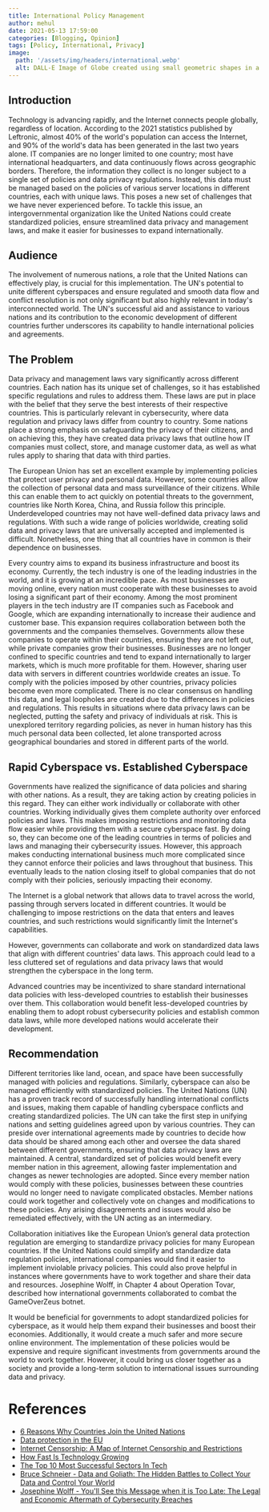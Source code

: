 ```yaml
---
title: International Policy Management
author: mehul
date: 2021-05-13 17:59:00
categories: [Blogging, Opinion]
tags: [Policy, International, Privacy]
image:
  path: '/assets/img/headers/international.webp'
  alt: DALL-E Image of Globe created using small geometric shapes in a monochrome design on a black background.
---
```


## Introduction

Technology is advancing rapidly, and the Internet connects people globally, regardless of location. According to the 2021 statistics published by Leftronic, almost 40% of the world's population can access the Internet, and 90% of the world's data has been generated in the last two years alone. IT companies are no longer limited to one country; most have international headquarters, and data continuously flows across geographic borders. Therefore, the information they collect is no longer subject to a single set of policies and data privacy regulations. Instead, this data must be managed based on the policies of various server locations in different countries, each with unique laws. This poses a new set of challenges that we have never experienced before. To tackle this issue, an intergovernmental organization like the United Nations could create standardized policies, ensure streamlined data privacy and management laws, and make it easier for businesses to expand internationally.

## Audience

The involvement of numerous nations, a role that the United Nations can effectively play, is crucial for this implementation. The UN's potential to unite different cyberspaces and ensure regulated and smooth data flow and conflict resolution is not only significant but also highly relevant in today's interconnected world. The UN's successful aid and assistance to various nations and its contribution to the economic development of different countries further underscores its capability to handle international policies and agreements.

## The Problem

Data privacy and management laws vary significantly across different countries. Each nation has its unique set of challenges, so it has established specific regulations and rules to address them. These laws are put in place with the belief that they serve the best interests of their respective countries. This is particularly relevant in cybersecurity, where data regulation and privacy laws differ from country to country. Some nations place a strong emphasis on safeguarding the privacy of their citizens, and on achieving this, they have created data privacy laws that outline how IT companies must collect, store, and manage customer data, as well as what rules apply to sharing that data with third parties.

The European Union has set an excellent example by implementing policies that protect user privacy and personal data. However, some countries allow the collection of personal data and mass surveillance of their citizens. While this can enable them to act quickly on potential threats to the government, countries like North Korea, China, and Russia follow this principle. Underdeveloped countries may not have well-defined data privacy laws and regulations. With such a wide range of policies worldwide, creating solid data and privacy laws that are universally accepted and implemented is difficult. Nonetheless, one thing that all countries have in common is their dependence on businesses.

Every country aims to expand its business infrastructure and boost its economy. Currently, the tech industry is one of the leading industries in the world, and it is growing at an incredible pace. As most businesses are moving online, every nation must cooperate with these businesses to avoid losing a significant part of their economy. Among the most prominent players in the tech industry are IT companies such as Facebook and Google, which are expanding internationally to increase their audience and customer base. This expansion requires collaboration between both the governments and the companies themselves. Governments allow these companies to operate within their countries, ensuring they are not left out, while private companies grow their businesses. Businesses are no longer confined to specific countries and tend to expand internationally to larger markets, which is much more profitable for them. However, sharing user data with servers in different countries worldwide creates an issue. To comply with the policies imposed by other countries, privacy policies become even more complicated. There is no clear consensus on handling this data, and legal loopholes are created due to the differences in policies and regulations. This results in situations where data privacy laws can be neglected, putting the safety and privacy of individuals at risk. This is unexplored territory regarding policies, as never in human history has this much personal data been collected, let alone transported across geographical boundaries and stored in different parts of the world.

## Rapid Cyberspace vs. Established Cyberspace

Governments have realized the significance of data policies and sharing with other nations. As a result, they are taking action by creating policies in this regard. They can either work individually or collaborate with other countries. Working individually gives them complete authority over enforced policies and laws. This makes imposing restrictions and monitoring data flow easier while providing them with a secure cyberspace fast. By doing so, they can become one of the leading countries in terms of policies and laws and managing their cybersecurity issues. However, this approach makes conducting international business much more complicated since they cannot enforce their policies and laws throughout that business. This eventually leads to the nation closing itself to global companies that do not comply with their policies, seriously impacting their economy.

The Internet is a global network that allows data to travel across the world, passing through servers located in different countries. It would be challenging to impose restrictions on the data that enters and leaves countries, and such restrictions would significantly limit the Internet's capabilities.

However, governments can collaborate and work on standardized data laws that align with different countries' data laws. This approach could lead to a less cluttered set of regulations and data privacy laws that would strengthen the cyberspace in the long term.

Advanced countries may be incentivized to share standard international data policies with less-developed countries to establish their businesses over them. This collaboration would benefit less-developed countries by enabling them to adopt robust cybersecurity policies and establish common data laws, while more developed nations would accelerate their development.

## Recommendation

Different territories like land, ocean, and space have been successfully managed with policies and regulations. Similarly, cyberspace can also be managed efficiently with standardized policies. The United Nations (UN) has a proven track record of successfully handling international conflicts and issues, making them capable of handling cyberspace conflicts and creating standardized policies. The UN can take the first step in unifying nations and setting guidelines agreed upon by various countries. They can preside over international agreements made by countries to decide how data should be shared among each other and oversee the data shared between different governments, ensuring that data privacy laws are maintained. A central, standardized set of policies would benefit every member nation in this agreement, allowing faster implementation and changes as newer technologies are adopted. Since every member nation would comply with these policies, businesses between these countries would no longer need to navigate complicated obstacles. Member nations could work together and collectively vote on changes and modifications to these policies. Any arising disagreements and issues would also be remediated effectively, with the UN acting as an intermediary.

Collaboration initiatives like the European Union’s general data protection regulation are emerging to standardize privacy policies for many European countries. If the United Nations could simplify and standardize data regulation policies, international companies would find it easier to implement inviolable privacy policies. This could also prove helpful in instances where governments have to work together and share their data and resources. Josephine Wolff, in Chapter 4 about Operation Tovar, described how international governments collaborated to combat the GameOverZeus botnet.

It would be beneficial for governments to adopt standardized policies for cyberspace, as it would help them expand their businesses and boost their economies. Additionally, it would create a much safer and more secure online environment. The implementation of these policies would be expensive and require significant investments from governments around the world to work together. However, it could bring us closer together as a society and provide a long-term solution to international issues surrounding data and privacy.

# References

- [6 Reasons Why Countries Join the United Nations](https://humanitariancareers.com/why-country-join-united-nations/)
- [Data protection in the EU](https://commission.europa.eu/law/law-topic/data-protection/data-protection-eu_en)
- [Internet Censorship: A Map of Internet Censorship and Restrictions](https://www.comparitech.com/blog/vpn-privacy/internet-censorship-map/)
- [How Fast Is Technology Growing](https://leftronic.com/blog/how-fast-is-technology-growing-statistics)
- [The Top 10 Most Successful Sectors In Tech](https://www.valuewalk.com/top-10-successful-sectors-in-tech/#:~:text=Thetechnologyindustryisbyfarthefastest,economyandshowsnosignsofslowingdown)
- [Bruce Schneier - Data and Goliath: The Hidden Battles to Collect Your Data and Control Your World](https://www.google.com/books/edition/_/MwF-BAAAQBAJ)
- [Josephine Wolff - You'll See this Message when it is Too Late: The Legal and Economic Aftermath of Cybersecurity Breaches](https://www.google.com/books/edition/You_ll_See_This_Message_When_It_Is_Too_L/9IZ0DwAAQBAJ)

